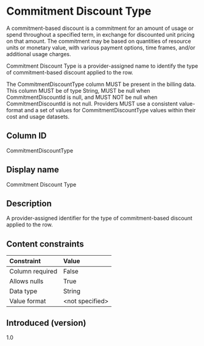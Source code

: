 # Commitment Discount Type

A commitment-based discount is a commitment for an amount of usage or spend throughout a specified term, in exchange for discounted unit pricing on that amount. The commitment may be based on quantities of resource units or monetary value, with various payment options, time frames, and/or additional usage charges.

Commitment Discount Type is a provider-assigned name to identify the type of commitment-based discount applied to the row.

The CommitmentDiscountType column MUST be present in the billing data. This column MUST be of type String, MUST be null when CommitmentDiscountId is null, and MUST NOT be null when CommitmentDiscountId is not null. Providers MUST use a consistent value-format and a set of values for CommitmentDiscountType values within their cost and usage datasets.

## Column ID

CommitmentDiscountType

## Display name

Commitment Discount Type

## Description

A provider-assigned identifier for the type of commitment-based discount applied to the row.

## Content constraints

| Constraint      | Value            |
|:----------------|:-----------------|
| Column required | False            |
| Allows nulls    | True             |
| Data type       | String           |
| Value format    | \<not specified> |

## Introduced (version)

1.0
